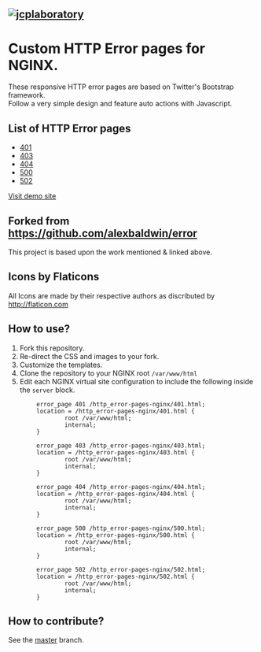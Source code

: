 [![jcplaboratory](https://www.jcplaboratory.org/wp-content/uploads/2016/08/nav-banner_ra_large.png?w=250)](http://jcplaboratory.org)
--------------------------------------------

# Custom HTTP Error pages for NGINX.
These responsive HTTP error pages are based on Twitter's Bootstrap framework.  
Follow a very simple design and feature auto actions with Javascript.  

## List of HTTP Error pages  
* [401](401.html)
* [403](403.html)
* [404](404.html)
* [500](500.html)
* [502](502.html)

[Visit demo site]()

## Forked from https://github.com/alexbaldwin/error
This project is based upon the work mentioned & linked above.


Icons by Flaticons
----------------------------------------------

All Icons are made by their respective authors as discributed by http://flaticon.com

How to use?
----------------------------------------------
1. Fork this repository.
2. Re-direct the CSS and images to your fork.
3. Customize the templates.
4. Clone the repository to your NGINX root `/var/www/html`
5. Edit each NGINX virtual site configuration to include the following inside the `server` block.
```
        error_page 401 /http_error-pages-nginx/401.html;
        location = /http_error-pages-nginx/401.html {
                root /var/www/html;
                internal;
        }
        
        error_page 403 /http_error-pages-nginx/403.html;
        location = /http_error-pages-nginx/403.html {
                root /var/www/html;
                internal;
        }
        
        error_page 404 /http_error-pages-nginx/404.html;
        location = /http_error-pages-nginx/404.html {
                root /var/www/html;
                internal;
        }

        error_page 500 /http_error-pages-nginx/500.html;
        location = /http_error-pages-nginx/500.html {
                root /var/www/html;
                internal;
        }

        error_page 502 /http_error-pages-nginx/502.html;
        location = /http_error-pages-nginx/502.html {
                root /var/www/html;
                internal;
        }

```
How to contribute?
----------------------------------------------
See the [master](https://github.com/jcplaboratory/http_error-pages-nginx/tree/master) branch.

